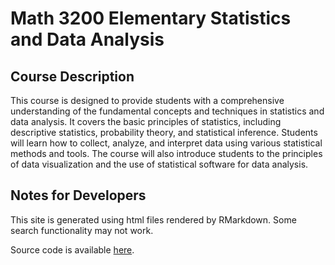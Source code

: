 # Math 3200 Elementary Statistics and Data Analysis

## Course Description

This course is designed to provide students with a comprehensive understanding of the fundamental concepts and techniques in statistics and data analysis. It covers the basic principles of statistics, including descriptive statistics, probability theory, and statistical inference. Students will learn how to collect, analyze, and interpret data using various statistical methods and tools. The course will also introduce students to the principles of data visualization and the use of statistical software for data analysis.

## Notes for Developers

This site is generated using html files rendered by RMarkdown. Some search functionality may not work.

Source code is available [here](https://nextcloud.trance-0.com/index.php/s/NZJ9ynCdmTqqeGo).
